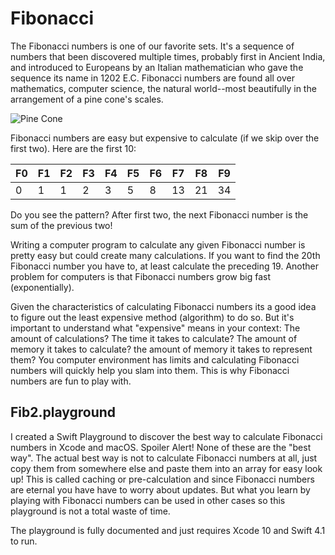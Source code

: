 # Fibonacci
The Fibonacci numbers is one of our favorite sets. It's a sequence of numbers that been discovered multiple times, probably first in Ancient India, and introduced to Europeans by an Italian mathematician who gave the sequence its name in 1202 E.C. Fibonacci numbers are found all over mathematics, computer science, the natural world--most beautifully in the arrangement of a pine cone's scales.

![Pine Cone](https://upload.wikimedia.org/wikipedia/commons/thumb/1/1d/Pinus_coulteri_MHNT_Cone.jpg/471px-Pinus_coulteri_MHNT_Cone.jpg)

Fibonacci numbers are easy but expensive to calculate (if we skip over the first two). Here are the first 10:

| F0 | F1 | F2 | F3 | F4 | F5 | F6 | F7 | F8 | F9 |
|----|----|----|----|----|----|----|----|----|----|
|  0 |  1 |  1 |  2 |  3 |  5 |  8 | 13 | 21 | 34 |

Do you see the pattern?  After first two, the next Fibonacci number is the sum of the previous two!

Writing a computer program to calculate any given Fibonacci number is pretty easy but could create many calculations. If you want to find the 20th Fibonacci number you have to, at least calculate the preceding 19. Another problem for computers is that Fibonacci numbers grow big fast (exponentially).

Given the characteristics of calculating Fibonacci numbers its a good idea to figure out the least expensive method (algorithm) to do so. But it's important to understand what "expensive" means in your context: The amount of calculations? The time it takes to calculate? The amount of memory it takes to calculate? the amount of memory it takes to represent them? You computer environment has limits and calculating Fibonacci numbers will quickly help you slam into them. This is why Fibonacci numbers are fun to play with.

## Fib2.playground

I created a Swift Playground to discover the best way to calculate Fibonacci numbers in Xcode and macOS. Spoiler Alert! None of these are the "best way". The actual best way is not to calculate Fibonacci numbers at all, just copy them from somewhere else and paste them into an array for easy look up! This is called caching or pre-calculation and since Fibonacci numbers are eternal you have have to worry about updates. But what you learn by playing with Fibonacci numbers can be used in other cases so this playground is not a total waste of time.

The playground is fully documented and just requires Xcode 10 and Swift 4.1 to run.
